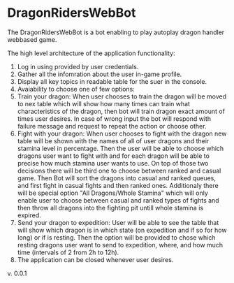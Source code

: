 # DragonRidersWebBot
The DragonRidersWebBot is a bot enabling to play autoplay dragon handler webbased game.

The high level architecture of the application functionality:

1. Log in using provided by user credentials.
2. Gather all the infomration about the user in-game profile.
3. Display all key topics in readable table for the suer in the console.
4. Avaiability to choose one of few options:
  1. Train your dragon:
     When user chooses to train the dragon will be moved to nex table which will show how many times can train what characteristics of the dragon, then bot will train dragon exact amount of times user desires.
     In case of wrong input the bot will respond with failure message and request to repeat the action or choose other.
  3. Fight with your dragon:
     When user chooses to fight with the dragon new table will be shown with the names of all of user dragons and their stamina level in percentage.
     Then the user will be able to choose which dragons user want to fight with and for each dragon will be able to precise how much stamina user wants to use.
     On top of those two decisions there will be third one to choose between ranked and casual game. Then Bot will sort the dragons into casual and ranked queues, and first fight in casual fights and then ranked ones.
     Additionaly there will be special option "All Dragons/Whole Stamina" which will only enable user to choose between casual and ranked types of fights and then throw all dragons into the fighting pit untill whole stamina is expired.
  5. Send your dragon to expedition:
     User will be able to see the table that will show which dragon is in which state (on expedition and if so for how long) or if is resting.
     Then the option will be provided to chose which resting dragons user want to send to expedition, where, and how much time (intervals of 2 from 2h to 12h).
7. The application can be closed whenever user desires.

v. 0.0.1
